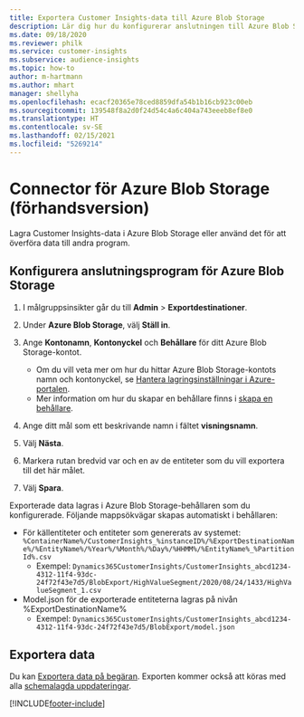 ```yaml
---
title: Exportera Customer Insights-data till Azure Blob Storage
description: Lär dig hur du konfigurerar anslutningen till Azure Blob Storage.
ms.date: 09/18/2020
ms.reviewer: philk
ms.service: customer-insights
ms.subservice: audience-insights
ms.topic: how-to
author: m-hartmann
ms.author: mhart
manager: shellyha
ms.openlocfilehash: ecacf20365e78ced8859dfa54b1b16cb923c00eb
ms.sourcegitcommit: 139548f8a2d0f24d54c4a6c404a743eeeb8ef8e0
ms.translationtype: HT
ms.contentlocale: sv-SE
ms.lasthandoff: 02/15/2021
ms.locfileid: "5269214"
---
```

# <a name="connector-for-azure-blob-storage-preview"></a>Connector för Azure Blob Storage (förhandsversion)

Lagra Customer Insights-data i Azure Blob Storage eller använd det för att överföra data till andra program.

## <a name="configure-the-connector-for-azure-blob-storage"></a>Konfigurera anslutningsprogram för Azure Blob Storage

1. I målgruppsinsikter går du till **Admin** > **Exportdestinationer**.

1. Under **Azure Blob Storage**, välj **Ställ in**.

1. Ange **Kontonamn**, **Kontonyckel** och **Behållare** för ditt Azure Blob Storage-kontot.
    - Om du vill veta mer om hur du hittar Azure Blob Storage-kontots namn och kontonyckel, se [Hantera lagringsinställningar i Azure-portalen](https://docs.microsoft.com/azure/storage/common/storage-account-manage).
    - Mer information om hur du skapar en behållare finns i [skapa en behållare](https://docs.microsoft.com/azure/storage/blobs/storage-quickstart-blobs-portal#create-a-container).

1. Ange ditt mål som ett beskrivande namn i fältet **visningsnamn**.

1. Välj **Nästa**.

1. Markera rutan bredvid var och en av de entiteter som du vill exportera till det här målet.

1. Välj **Spara**.

Exporterade data lagras i Azure Blob Storage-behållaren som du konfigurerade. Följande mappsökvägar skapas automatiskt i behållaren:

- För källentiteter och entiteter som genererats av systemet: `%ContainerName%/CustomerInsights_%instanceID%/%ExportDestinationName%/%EntityName%/%Year%/%Month%/%Day%/%HHMM%/%EntityName%_%PartitionId%.csv`
  - Exempel: `Dynamics365CustomerInsights/CustomerInsights_abcd1234-4312-11f4-93dc-24f72f43e7d5/BlobExport/HighValueSegment/2020/08/24/1433/HighValueSegment_1.csv`
- Model.json för de exporterade entiteterna lagras på nivån %ExportDestinationName%
  - Exempel: `Dynamics365CustomerInsights/CustomerInsights_abcd1234-4312-11f4-93dc-24f72f43e7d5/BlobExport/model.json`

## <a name="export-the-data"></a>Exportera data

Du kan [Exportera data på begäran](export-destinations.md#export-data-on-demand). Exporten kommer också att köras med alla [schemalagda uppdateringar](system.md#schedule-tab).


[!INCLUDE[footer-include](../includes/footer-banner.md)]